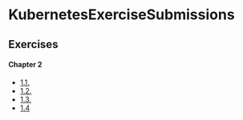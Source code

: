 # KubernetesExerciseSubmissions

## Exercises

#### Chapter 2

* [1.1.](https://github.com/ritzAmp/MOOC_k8sExerciseSubmissions/tree/1.1/Log%20Output)
* [1.2.](https://github.com/ritzAmp/MOOC_k8sExerciseSubmissions/tree/1.2/Todo%20App)
* [1.3.](https://github.com/ritzAmp/MOOC_k8sExerciseSubmissions/tree/main/Log%20Output/manifests)
* [1.4](https://github.com/ritzAmp/MOOC_k8sExerciseSubmissions/tree/1.4/Todo%20App/manifests)

